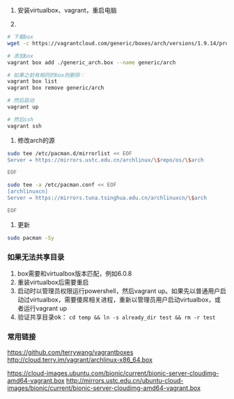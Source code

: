 1. 安装virtualbox、vagrant，重启电脑

1. 
```sh
# 下载box
wget -c https://vagrantcloud.com/generic/boxes/arch/versions/1.9.14/providers/virtualbox.box -O generic_arch.box

# 添加box
vagrant box add ./generic_arch.box --name generic/arch

# 如果之前有相同的box则删除：
vagrant box list
vagrant box remove generic/arch

# 然后启动
vagrant up

# 然后ssh
vagrant ssh
```

1. 修改arch的源

```sh
sudo tee /etc/pacman.d/mirrorlist << EOF
Server = https://mirrors.ustc.edu.cn/archlinux/\$repo/os/\$arch

EOF

sudo tee -a /etc/pacman.conf << EOF
[archlinuxcn]
Server = https://mirrors.tuna.tsinghua.edu.cn/archlinuxcn/\$arch

EOF
```

1. 更新
```sh
sudo pacman -Sy
```

### 如果无法共享目录

1. box需要和virtualbox版本匹配，例如6.0.8
1. 重装virtualbox后需要重启
1. 启动时以管理员权限运行powershell，然后vagrant up。如果先以普通用户启动过virtualbox，需要傻屌相关进程，重新以管理员用户启动virtualbox，或者运行vagrant up
1. 验证共享目录ok： `cd temp && ln -s already_dir test && rm -r test`

### 常用链接

https://github.com/terrywang/vagrantboxes
http://cloud.terry.im/vagrant/archlinux-x86_64.box

https://cloud-images.ubuntu.com/bionic/current/bionic-server-cloudimg-amd64-vagrant.box
http://mirrors.ustc.edu.cn/ubuntu-cloud-images/bionic/current/bionic-server-cloudimg-amd64-vagrant.box
